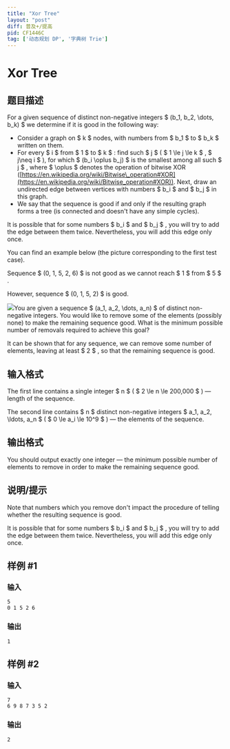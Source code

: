 ```yaml
---
title: "Xor Tree"
layout: "post"
diff: 普及+/提高
pid: CF1446C
tag: ['动态规划 DP', '字典树 Trie']
---
```


# Xor Tree

## 题目描述

For a given sequence of distinct non-negative integers $ (b_1, b_2, \dots, b_k) $ we determine if it is good in the following way:

- Consider a graph on $ k $ nodes, with numbers from $ b_1 $ to $ b_k $ written on them.
- For every $ i $ from $ 1 $ to $ k $ : find such $ j $ ( $ 1 \le j \le k $ , $ j\neq i $ ), for which $ (b_i \oplus b_j) $ is the smallest among all such $ j $ , where $ \oplus $ denotes the operation of bitwise XOR ([https://en.wikipedia.org/wiki/Bitwise\_operation#XOR](https://en.wikipedia.org/wiki/Bitwise_operation#XOR)). Next, draw an undirected edge between vertices with numbers $ b_i $ and $ b_j $ in this graph.
- We say that the sequence is good if and only if the resulting graph forms a tree (is connected and doesn't have any simple cycles).

It is possible that for some numbers $ b_i $ and $ b_j $ , you will try to add the edge between them twice. Nevertheless, you will add this edge only once.

You can find an example below (the picture corresponding to the first test case).

Sequence $ (0, 1, 5, 2, 6) $ is not good as we cannot reach $ 1 $ from $ 5 $ .

However, sequence $ (0, 1, 5, 2) $ is good.

 ![](https://cdn.luogu.com.cn/upload/vjudge_pic/CF1446C/787661480e10ca394e5bb0097a1db13aac775e6e.png)You are given a sequence $ (a_1, a_2, \dots, a_n) $ of distinct non-negative integers. You would like to remove some of the elements (possibly none) to make the remaining sequence good. What is the minimum possible number of removals required to achieve this goal?

It can be shown that for any sequence, we can remove some number of elements, leaving at least $ 2 $ , so that the remaining sequence is good.

## 输入格式

The first line contains a single integer $ n $ ( $ 2 \le n \le 200,000 $ ) — length of the sequence.

The second line contains $ n $ distinct non-negative integers $ a_1, a_2, \ldots, a_n $ ( $ 0 \le a_i \le 10^9 $ ) — the elements of the sequence.

## 输出格式

You should output exactly one integer — the minimum possible number of elements to remove in order to make the remaining sequence good.

## 说明/提示

Note that numbers which you remove don't impact the procedure of telling whether the resulting sequence is good.

It is possible that for some numbers $ b_i $ and $ b_j $ , you will try to add the edge between them twice. Nevertheless, you will add this edge only once.

## 样例 #1

### 输入

```
5
0 1 5 2 6
```

### 输出

```
1
```

## 样例 #2

### 输入

```
7
6 9 8 7 3 5 2
```

### 输出

```
2
```

